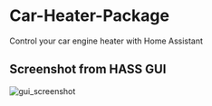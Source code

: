 # Car-Heater-Package
Control your car engine heater with Home Assistant

## Screenshot from HASS GUI
![gui_screenshot](https://user-images.githubusercontent.com/35410076/35776617-0d978b32-09a0-11e8-9422-7ba2ff89f267.jpg)
